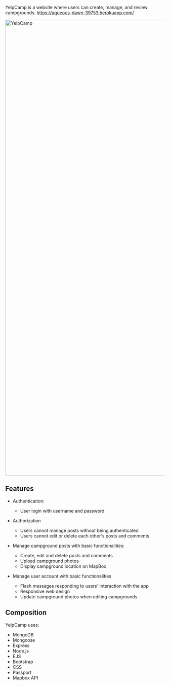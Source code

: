 YelpCamp is a website where users can create, manage, and review campgrounds.
https://aqueous-dawn-39753.herokuapp.com/

<img width="1438" alt="YelpCamp" src="https://user-images.githubusercontent.com/89381034/166169762-9d7508b3-4744-4fb6-8ddc-31da76a7ccd1.png">


## Features
* Authentication:
    * User login with username and password

* Authorization
    * Users cannot manage posts without being authenticated
    * Users cannot edit or delete each other's posts and comments

* Manage campground posts with basic functionalities:
    * Create, edit and delete posts and comments
    * Upload campground photos
    * Display campground location on MapBox

* Manage user account with basic functionalities
    * Flash messages responding to users' interaction with the app
    * Responsive web design
    * Update campground photos when editing campgrounds



## Composition
YelpCamp uses:
- MongoDB
- Mongoose
- Express
- Node.js
- EJS
- Bootstrap
- CSS
- Passport
- Mapbox API
